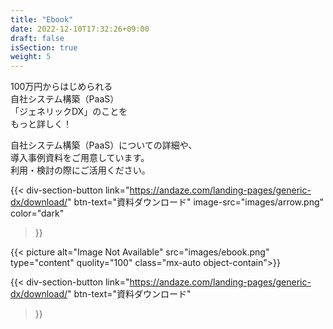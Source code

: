 ```yaml
---
title: "Ebook"
date: 2022-12-10T17:32:26+09:00
draft: false
isSection: true
weight: 5
---
```


<div class="py-10 lg:py-20 px-2 lg:px-0 lg:w-11/12 mx-auto flex flex-col md:flex-row gap-x-32 md:gap-x-16 relative z-50 text-white">

<div>

<p class="text-[24px] md:text-[32px] 3xl:text-[60px] font-bold mb-[60px]">
100万円からはじめられる<br class='hidden lg:block'>
自社システム構築（PaaS）<br class='hidden lg:block'>
「ジェネリックDX」のことを<br class='hidden lg:block'>
もっと詳しく！
</p>

自社システム構築（PaaS）についての詳細や、  
導入事例資料をご用意しています。  
利用・検討の際にご活用ください。

<div class="hidden md:block">

{{< div-section-button 
    link="https://andaze.com/landing-pages/generic-dx/download/"
    btn-text="資料ダウンロード"
    image-src="images/arrow.png"
    color="dark"
>}}

</div>

</div>

<div class="w-[335px] h-[502px] shrink-0">

{{< picture alt="Image Not Available" src="images/ebook.png" type="content" quolity="100" class="mx-auto object-contain">}}

</div>

<div class="md:hidden">

{{< div-section-button 
    link="https://andaze.com/landing-pages/generic-dx/download/"
    btn-text="資料ダウンロード"
>}}

</div>

</div>
